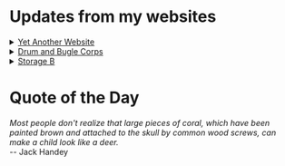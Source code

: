 # Updates from my websites

<details><summary> <a href="https://www.amon-hen.com">Yet Another Website</a> </summary>

* <a href="https://www.amon-hen.com/politics/33911">Another Example of President Shit for Brains’ mental decline</a>
* <a href="https://www.amon-hen.com/music/33903">Beelzebub</a>
* <a href="https://www.amon-hen.com/computing/internet/www/435">Quote of the Day</a>
* <a href="https://www.amon-hen.com/science/33606">String Theory and the Black Hole War</a>
* <a href="https://www.amon-hen.com/food/33897">Today the round noodles are out of love</a>
* <a href="https://www.amon-hen.com/television/7032">MST3K 00K21 – The Legend of Dinosaurs</a>
* <a href="https://www.amon-hen.com/books/297">Reading: Valentine Pontifex</a>
* <a href="https://www.amon-hen.com/politics/33888">Last Week Tonight – S2 E18: Online Harassment, Charleston & Putin Theme Park</a>
* <a href="https://www.amon-hen.com/religion/33875">Slaves, obey your earthly masters</a>
* <a href="https://www.amon-hen.com/television/8316">MST3K Short 0518 – What About Juvenile Delinquency?</a>
</details>

<details><summary> <a href="https://www.drum-corps.net">Drum and Bugle Corps</a> </summary>

* <a href="https://www.drum-corps.net/news/3660">Drum Corps World – April 2025</a>
* <a href="https://www.drum-corps.net/news/3656">Spirit Alumni Corps</a>
* <a href="https://www.drum-corps.net/news/3649">Drum Corps World – March 2025</a>
* <a href="https://www.drum-corps.net/news/3644">Guardians to forgo participation in the 2025 DCI season</a>
* <a href="https://www.drum-corps.net/news/3635">Drum Corps World – February 2025</a>
* <a href="https://www.drum-corps.net/news/3629">RESULTS: 2025 DCI Rules Congress</a>
* <a href="https://www.drum-corps.net/news/3626">Spartans pave path to World Class</a>
* <a href="https://www.drum-corps.net/news/3621">2025 DCI Rules Congress proposals</a>
* <a href="https://www.drum-corps.net/news/3619">The New York Skyliners Announce Move to SoundSport for the 2025 Season</a>
* <a href="https://www.drum-corps.net/news/3615">Drum Corps World – January 2025</a>
</details>

<details><summary> <a href="https://www.storage-b.com">Storage B</a> </summary>

* <a href="https://www.storage-b.com/math-numerical-analysis/1036">Hypot</a>
* <a href="https://www.storage-b.com/c/1015">Uploading Consciousness</a>
* <a href="https://www.storage-b.com/humor/1003">SCRUM: An Honest Ad</a>
* <a href="https://www.storage-b.com/humor/996">Agile vs. Waterfall</a>
* <a href="https://www.storage-b.com/c/969">Delivering Safe C++</a>
* <a href="https://www.storage-b.com/c/962">Full Interview With the Creator of C++</a>
* <a href="https://www.storage-b.com/humor/951">How To Regex</a>
* <a href="https://www.storage-b.com/ai/908">Nightmare Fuel from Bing Image Creator</a>
* <a href="https://www.storage-b.com/ai/904">We’re Safe</a>
* <a href="https://www.storage-b.com/ai/901">Enjoy Your AI-generated Work</a>
</details>

# Quote of the Day
<p><em>Most people don't realize that large pieces of coral, which have been painted brown and attached to the skull by common wood screws, can make a child look like a deer.</em><br /> -- Jack Handey</p>
